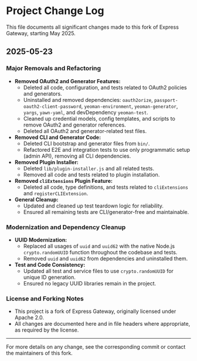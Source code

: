 # Project Change Log

This file documents all significant changes made to this fork of Express Gateway, starting May 2025.

## 2025-05-23

### Major Removals and Refactoring

- **Removed OAuth2 and Generator Features:**
  - Deleted all code, configuration, and tests related to OAuth2 policies and generators.
  - Uninstalled and removed dependencies: `oauth2orize`, `passport-oauth2-client-password`, `yeoman-environment`, `yeoman-generator`, `yargs`, `yawn-yaml`, and devDependency `yeoman-test`.
  - Cleaned up credential models, config templates, and scripts to remove OAuth2 and generator references.
  - Deleted all OAuth2 and generator-related test files.
- **Removed CLI and Generator Code:**
  - Deleted CLI bootstrap and generator files from `bin/`.
  - Refactored E2E and integration tests to use only programmatic setup (admin API), removing all CLI dependencies.
- **Removed Plugin Installer:**
  - Deleted `lib/plugin-installer.js` and all related tests.
  - Removed all code and tests related to plugin installation.
- **Removed `cliExtensions` Plugin Feature:**
  - Deleted all code, type definitions, and tests related to `cliExtensions` and `registerCLIExtension`.
- **General Cleanup:**
  - Updated and cleaned up test teardown logic for reliability.
  - Ensured all remaining tests are CLI/generator-free and maintainable.

### Modernization and Dependency Cleanup

- **UUID Modernization:**
  - Replaced all usages of `uuid` and `uuid62` with the native Node.js `crypto.randomUUID` function throughout the codebase and tests.
  - Removed `uuid` and `uuid62` from dependencies and uninstalled them.
- **Test and Code Consistency:**
  - Updated all test and service files to use `crypto.randomUUID` for unique ID generation.
  - Ensured no legacy UUID libraries remain in the project.

### License and Forking Notes

- This project is a fork of Express Gateway, originally licensed under Apache 2.0.
- All changes are documented here and in file headers where appropriate, as required by the license.

---

For more details on any change, see the corresponding commit or contact the maintainers of this fork.
